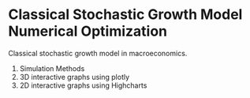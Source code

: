 # Classical Stochastic Growth Model Numerical Optimization
Classical stochastic growth model in macroeconomics.
1. Simulation Methods
2. 3D interactive graphs using plotly
3. 2D interactive graphs using Highcharts
